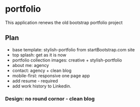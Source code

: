 # portfolio
This application renews the old bootstrap portfolio project

## Plan
* base template: stylish-portfolio from startBootstrap.com site
* top splash: get as it is now
* portfolio collection images: creative + stylish-portfolio
* about me: agency
* contact: agency + clean blog
* mobile-first: responsive one page app
* add resume - required
* add work history to Linkedin. 

### Design: no round cornor - clean blog
